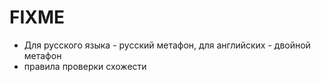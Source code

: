 # FIXME

- Для русского языка - русский метафон, для английских - двойной метафон
- правила проверки схожести
